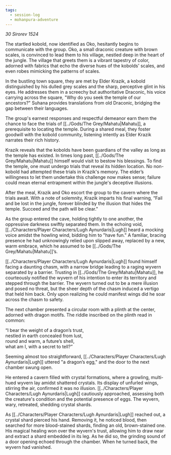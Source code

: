 ```yaml
---
tags:
  - session-log
  - mohanpura-adventure
---
```

*30 Sirorev 1524*

The startled kobold, now identified as Oko, hesitantly begins to communicate with the group. Oko, a small draconic creature with brown scales, is convinced to lead them to his village, nestled deep in the heart of the jungle. The village that greets them is a vibrant tapestry of color, adorned with fabrics that echo the diverse hues of the kobolds' scales, and even robes mimicking the patterns of scales.

In the bustling town square, they are met by Elder Krazik, a kobold distinguished by his dulled grey scales and the sharp, perceptive glint in his eyes. He addresses them in a screechy but authoritative Draconic, his voice carrying across the square, "Why do you seek the temple of our ancestors?" Suhana provides translations from old Draconic, bridging the gap between their languages.

The group's earnest responses and respectful demeanor earn them the chance to face the trials of [[../Gods/The Grey/Mahatu|Mahatu]], a prerequisite to locating the temple. During a shared meal, they foster goodwill with the kobold community, listening intently as Elder Krazik narrates their rich history.

Krazik reveals that the kobolds have been guardians of the valley as long as the temple has existed. In times long past, [[../Gods/The Grey/Mahatu|Mahatu]] himself would visit to bestow his blessings. To find the temple, one must undergo trials that reveal its hidden location. No non-kobold had attempted these trials in Krazik's memory. The elder’s willingness to let them undertake this challenge now makes sense; failure could mean eternal entrapment within the jungle's deceptive illusions.

After the meal, Krazik and Oko escort the group to the cavern where the trials await. With a note of solemnity, Krazik imparts his final warning, “Fail and be lost in the jungle, forever blinded by the illusion that hides the temple. Succeed and the path will be clear."

As the group entered the cave, holding tightly to one another, the oppressive darkness swiftly separated them. In the echoing void, [[../Characters/Player Characters/Lugh Aynurdaris|Lugh]] heard a mocking voice amidst the howling wind, bidding him to "have fun." A familiar, bracing presence he had unknowingly relied upon slipped away, replaced by a new, warm embrace, which he assumed to be [[../Gods/The Grey/Mahatu|Mahatu]]’s.

[[../Characters/Player Characters/Lugh Aynurdaris|Lugh]] found himself facing a daunting chasm, with a narrow bridge leading to a raging wyvern separated by a barrier. Trusting in [[../Gods/The Grey/Mahatu|Mahatu]], he courteously notified the wyvern of his intention to enter its territory and stepped through the barrier. The wyvern turned out to be a mere illusion and posed no threat, but the sheer depth of the chasm induced a vertigo that held him back. Only upon realizing he could manifest wings did he soar across the chasm to safety.

The next chamber presented a  circular room with a plinth at the center, adorned with dragon motifs. The riddle inscribed on the plinth read in common:

“I bear the weight of a dragon’s trust,  
nestled in earth concealed from lust,  
round and warm, a future’s shell,  
what am I, with a secret to tell?”

Seeming almost too straightforward, [[../Characters/Player Characters/Lugh Aynurdaris|Lugh]] uttered "a dragon’s egg," and the door to the next chamber swung open.

He entered a cavern filled with crystal formations, where a growling, multi-hued wyvern lay amidst shattered crystals. Its display of unfurled wings, stirring the air, confirmed it was no illusion. [[../Characters/Player Characters/Lugh Aynurdaris|Lugh]] cautiously approached, assessing both the creature's condition and the potential presence of eggs. The wyvern, wary, retreated, shedding crystal shards.

As [[../Characters/Player Characters/Lugh Aynurdaris|Lugh]] reached out, a crystal shard pierced his hand. Removing it, he noticed blood, then searched for more blood-stained shards, finding an old, brown-stained one. His magical healing won over the wyvern's trust, allowing him to draw near and extract a shard embedded in its leg. As he did so, the grinding sound of a door opening echoed through the chamber. When he turned back, the wyvern had vanished.